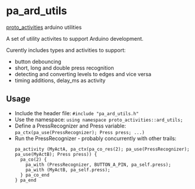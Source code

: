 # pa_ard_utils

[proto_activities](https://github.com/frameworklabs/proto_activities) arduino utilities

A set of utility activites to support Arduino development.

Curently includes types and activities to support:

* button debouncing
* short, long and double press recognition
* detecting and converting levels to edges and vice versa
* timing additions, delay_ms as activity

## Usage

* Include the header file: `#include "pa_ard_utils.h"`
* Use the namespace: `using namespace proto_activities::ard_utils;`
* Define a PressRecognizer and Press variable: `pa_ctx(pa_use(PressRecognizer); Press press; ...)`
* Run the PressRecognizer - probably concurrently with other trails:
  ```
  pa_activity (MyActA, pa_ctx(pa_co_res(2); pa_use(PressRecognizer); pa_use(MyActB); Press press)) {
    pa_co(2) {
      pa_with (PressRecognizer, BUTTON_A_PIN, pa_self.press);
      pa_with (MyActB, pa_self.press);
    } pa_co_end
  } pa_end
  ``` 



